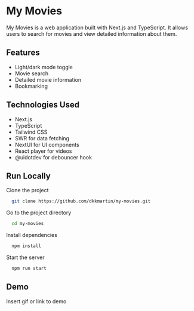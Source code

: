 
# My Movies

My Movies is a web application built with Next.js and TypeScript. It allows users to search for movies and view detailed information about them.


## Features

- Light/dark mode toggle
- Movie search
- Detailed movie information
- Bookmarking

## Technologies Used

- Next.js
- TypeScript
- Tailwind CSS
- SWR for data fetching
- NextUI for UI components
- React player for videos
- @uidotdev for debouncer hook
## Run Locally

Clone the project

```bash
  git clone https://github.com/dkkmartin/my-movies.git
```

Go to the project directory

```bash
  cd my-movies
```

Install dependencies

```bash
  npm install
```

Start the server

```bash
  npm run start
```


## Demo

Insert gif or link to demo

